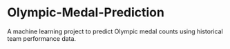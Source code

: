 # Olympic-Medal-Prediction
A machine learning project to predict Olympic medal counts using historical team performance data.
